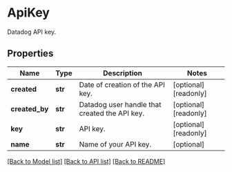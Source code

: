 # ApiKey

Datadog API key.
## Properties
Name | Type | Description | Notes
------------ | ------------- | ------------- | -------------
**created** | **str** | Date of creation of the API key. | [optional] [readonly] 
**created_by** | **str** | Datadog user handle that created the API key. | [optional] [readonly] 
**key** | **str** | API key. | [optional] [readonly] 
**name** | **str** | Name of your API key. | [optional] 

[[Back to Model list]](README.md#documentation-for-models) [[Back to API list]](README.md#documentation-for-api-endpoints) [[Back to README]](README.md)


